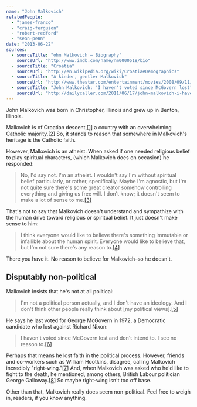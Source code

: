 ```yaml
---
name: "John Malkovich"
relatedPeople:
  - "james-franco"
  - "craig-ferguson"
  - "robert-redford"
  - "sean-penn"
date: "2013-06-22"
sources:
  - sourceTitle: "ohn Malkovich – Biography"
    sourceUrl: "http://www.imdb.com/name/nm0000518/bio"
  - sourceTitle: "Croatia"
    sourceUrl: "http://en.wikipedia.org/wiki/Croatia#Demographics"
  - sourceTitle: "A kinder, gentler Malkovich"
    sourceUrl: "http://www.thestar.com/entertainment/movies/2008/09/11/a_kinder_gentler_malkovich.html"
  - sourceTitle: "John Malkovich: 'I haven't voted since McGovern lost"
    sourceUrl: "http://dailycaller.com/2011/06/17/john-malkovich-i-havent-voted-since-mcgovern-lost/"
---
```


John Malkovich was born in Christopher, Illinois and grew up in Benton, Illinois.

Malkovich is of Croatian descent,<a class="source-citation" href="#http://www.imdb.com/name/nm0000518/bio" title="ohn Malkovich – Biography">[1]</a> a country with an overwhelming Catholic majority.<a class="source-citation" href="#http://en.wikipedia.org/wiki/Croatia#Demographics" title="Croatia">[2]</a> So, it stands to reason that somewhere in Malkovich's heritage is the Catholic faith.

However, Malkovich is an atheist. When asked if one needed religious belief to play spiritual characters, (which Malkovich does on occasion) he responded:

>No, I'd say not. I'm an atheist. I wouldn't say I'm without spiritual belief particularly, or rather, specifically. Maybe I'm agnostic, but I'm not quite sure there's some great creator somehow controlling everything and giving us free will. I don't know; it doesn't seem to make a lot of sense to me.<a class="source-citation" href="#http://www.thestar.com/entertainment/movies/2008/09/11/a_kinder_gentler_malkovich.html" title="A kinder, gentler Malkovich">[3]</a>

That's not to say that Malkovich doesn't understand and sympathize with the human drive toward religious or spiritual belief. It just doesn't make sense to him:

>I think everyone would like to believe there's something immutable or infallible about the human spirit. Everyone would like to believe that, but I'm not sure there's any reason to.<a class="source-citation" href="#http://www.thestar.com/entertainment/movies/2008/09/11/a_kinder_gentler_malkovich.html" title="A kinder, gentler Malkovich">[4]</a>

There you have it. No reason to believe for Malkovich–so he doesn't.


## Disputably non-political

Malkovich insists that he's not at all political:

>I'm not a political person actually, and I don't have an ideology. And I don't think other people really think about [my political views].<a class="source-citation" href="#http://dailycaller.com/2011/06/17/john-malkovich-i-havent-voted-since-mcgovern-lost/" title="John Malkovich: &apos;I haven&apos;t voted since McGovern lost">[5]</a>

He says he last voted for George McGovern in 1972, a Democratic candidate who lost against Richard Nixon:

>I haven't voted since McGovern lost and don't intend to. I see no reason to.<a class="source-citation" href="#http://dailycaller.com/2011/06/17/john-malkovich-i-havent-voted-since-mcgovern-lost/" title="John Malkovich: &apos;I haven&apos;t voted since McGovern lost">[6]</a>

Perhaps that means he lost faith in the political process. However, friends and co-workers such as William Hootkins, disagree, calling Malkovich incredibly "right-wing."<a class="source-citation" href="#http://dailycaller.com/2011/06/17/john-malkovich-i-havent-voted-since-mcgovern-lost/" title="John Malkovich: &apos;I haven&apos;t voted since McGovern lost">[7]</a> And, when Malkovich was asked who he'd like to fight to the death, he mentioned, among others, British Labour politician George Galloway.<a class="source-citation" href="#http://dailycaller.com/2011/06/17/john-malkovich-i-havent-voted-since-mcgovern-lost/" title="John Malkovich: &apos;I haven&apos;t voted since McGovern lost">[8]</a> So maybe right-wing isn't too off base.

Other than that, Malkovich really does seem non-political. Feel free to weigh in, readers, if you know anything.